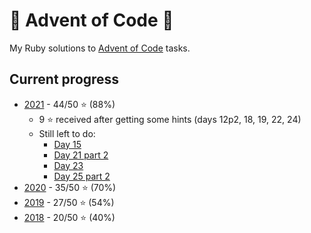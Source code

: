 # 🎄 Advent of Code 🎄

My Ruby solutions to [Advent of Code](https://adventofcode.com) tasks.

## Current progress

* [2021](https://adventofcode.com/2021) - 44/50 ⭐ (88%)
  * 9 ⭐ received after getting some hints (days 12p2, 18, 19, 22, 24)
  * Still left to do:
    * [Day 15](https://adventofcode.com/2021/day/15)
    * [Day 21 part 2](https://adventofcode.com/2021/day/21#part2)
    * [Day 23](https://adventofcode.com/2021/day/23)
    * [Day 25 part 2](https://adventofcode.com/2021/day/25#part2)
* [2020](https://adventofcode.com/2020) - 35/50 ⭐ (70%)
* [2019](https://adventofcode.com/2019) - 27/50 ⭐ (54%)
* [2018](https://adventofcode.com/2018) - 20/50 ⭐ (40%)
